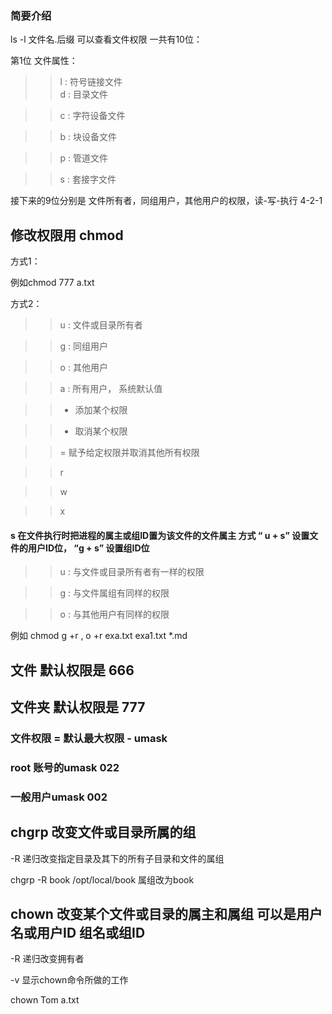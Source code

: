    
### 简要介绍

ls -l  文件名.后缀  可以查看文件权限
一共有10位：   

第1位 文件属性：  
>> l : 符号链接文件  
>> d : 目录文件  


>> c : 字符设备文件  


>> b : 块设备文件  

 
>> p : 管道文件  


>> s : 套接字文件  



接下来的9位分别是 文件所有者，同组用户，其他用户的权限，读-写-执行  4-2-1

## 修改权限用 chmod
   方式1：  
   
   
   例如chmod 777 a.txt  
   
   
   方式2：  
   
>> u : 文件或目录所有者  


>> g : 同组用户  


>> o : 其他用户  


>> a : 所有用户， 系统默认值  

>> + 添加某个权限  


>> - 取消某个权限  


>> = 赋予给定权限并取消其他所有权限

>> r  


>> w  


>> x

#### s 在文件执行时把进程的属主或组ID置为该文件的文件属主  方式 “ u + s” 设置文件的用户ID位， “g + s” 设置组ID位  


>> u : 与文件或目录所有者有一样的权限  


>> g : 与文件属组有同样的权限  


>> o : 与其他用户有同样的权限  


例如 chmod g +r , o +r exa.txt exa1.txt *.md


## 文件 默认权限是 666
## 文件夹 默认权限是 777
### 文件权限 = 默认最大权限 - umask
### root 账号的umask 022
### 一般用户umask 002

## chgrp  改变文件或目录所属的组
   -R 递归改变指定目录及其下的所有子目录和文件的属组 
   
   
   chgrp -R book /opt/local/book   属组改为book
## chown 改变某个文件或目录的属主和属组  可以是用户名或用户ID 组名或组ID
   -R  递归改变拥有者  
   
   -v 显示chown命令所做的工作  
   
   chown Tom a.txt
   
   
   
